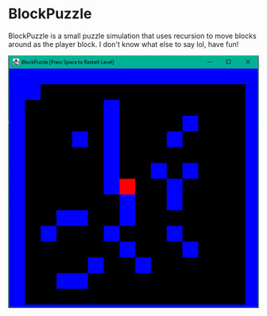 # BlockPuzzle

BlockPuzzle is a small puzzle simulation that uses recursion to move blocks around as the player
block. I don't know what else to say lol, have fun!

![](demo.PNG)
